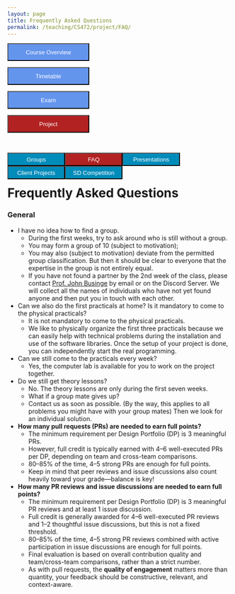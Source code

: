 ```yaml
---
layout: page
title: Frequently Asked Questions
permalink: /teaching/CS472/project/FAQ/
---
```


<div class="main-component">
<form action="/teaching/CS472/">
    <input type="submit" style="background-color:cornflowerblue;color:white;width:185px;
height:40px;" value="Course Overview" />
</form>

<form action="/teaching/CS472/Timetable/">
    <input type="submit" style="background-color:cornflowerblue;color:white;width:185px;
height:40px;" value="Timetable" />
</form>
<form action="/teaching/CS472/Exam/">
    <input type="submit" style="background-color:cornflowerblue;color:white;width:185px;
height:40px;" value="Exam" />
</form>
<form action="/teaching/CS472/project/">
    <input type="submit" style="background-color:firebrick;color:white;width:185px;
height:40px;" value="Project" />
</form>
</div>
<br/>

<div class="main-component">
<form action="/teaching/CS472/project/Group/">
    <input type="submit" style="background-color:#008CBA;float:left;color:white;width:130px;
height:30px;" value="Groups" />
</form>
<form action="/teaching/CS472/project/FAQ/">
    <input type="submit" style="background-color:firebrick;float:left;color:white;width:130px;
height:30px;" value="FAQ" />
</form>
<form action="/teaching/CS472/project/Presentations/">
    <input type="submit" style="background-color:#008CBA;float:left;color:white;width:130px;
height:30px;" value="Presentations" />
</form>
<form action="/teaching/CS472/project/client_projects/">
    <input type="submit" style="background-color:#008CBA;float:left;color:white;width:130px;
height:30px;" value="Client Projects" />
</form>
<form action="/teaching/CS472/project/Competition/">
    <input type="submit" style="background-color:#008CBA;float:left;color:white;width:130px;
height:30px;" value="SD Competition" />
</form>
</div>

<br/>
<br/>

Frequently Asked Questions
=========

### General
* I have no idea how to find a group.
  * During the first weeks, try to ask around who is still without a group.
  * You may form a group of 10 (subject to motivation);
  * You may also (subject to motivation) deviate from the permitted group classification. But then it should be clear to everyone that the expertise in the group is not entirely equal.
  * If you have not found a partner by the 2nd week of the class, please contact <em></em><a href="mailto:john.businge@unlv.edu">Prof. John Businge</a> by email or on the Discord Server. We will collect all the names of individuals who have not yet found anyone and then put you in touch with each other.
* Can we also do the first practicals at home? Is it mandatory to come to the physical practicals? 
  * It is not mandatory to come to the physical practicals.
  * We like to physically organize the first three practicals because we can easily help with technical problems during the installation and use of the software libraries. Once the setup of your project is done, you can independently start the real programming.
* Can we still come to the practicals every week?
  * Yes, the computer lab is available for you to work on the project together.
* Do we still get theory lessons?
  * No. The theory lessons are only during the first seven weeks.
  * What if a group mate gives up?
  * Contact us as soon as possible. (By the way, this applies to all problems you might have with your group mates) Then we look for an individual solution.
* **How many pull requests (PRs) are needed to earn full points?**
  * The minimum requirement per Design Portfolio (DP) is 3 meaningful PRs.
  * However, full credit is typically earned with 4–6 well-executed PRs per DP, depending on team and cross-team comparisons.
  * 80–85% of the time, 4–5 strong PRs are enough for full points.
  * Keep in mind that peer reviews and issue discussions also count heavily toward your grade—balance is key!
* **How many PR reviews and issue discussions are needed to earn full points?**
  * The minimum requirement per Design Portfolio (DP) is 3 meaningful PR reviews and at least 1 issue discussion.
  * Full credit is generally awarded for 4–6 well-executed PR reviews and 1–2 thoughtful issue discussions, but this is not a fixed threshold.
  * 80–85% of the time, 4–5 strong PR reviews combined with active participation in issue discussions are enough for full points.
  * Final evaluation is based on overall contribution quality and team/cross-team comparisons, rather than a strict number.  
  * As with pull requests, the **quality of engagement** matters more than quantity, your feedback should be constructive, relevant, and context-aware.




